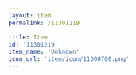 ```yaml
---
layout: item
permalink: /11301219

title: Item
id: '11301219'
item_name: 'Unknown'
icon_url: 'item/icon/11300708.png'
---
```

